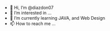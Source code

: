 - 👋 Hi, I’m @diazdon07
- 👀 I’m interested in ...
- 🌱 I’m currently learning JAVA, and Web Design
- 📫 How to reach me ...

<!---
diazdon07/diazdon07 is a ✨ special ✨ repository because its `README.md` (this file) appears on your GitHub profile.
You can click the Preview link to take a look at your changes.
--->
